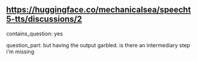 ## https://huggingface.co/mechanicalsea/speecht5-tts/discussions/2

contains_question: yes

question_part: but having the output garbled. is there an intermediary step i'm missing 